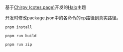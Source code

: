 基于[Chirpy (cotes.page)](https://chirpy.cotes.page/)开发的[Halo](https://docs.halo.run/)主题

开发时修改package.json中的各命令的cp路径到真实路径。	

```
pnpm install
```

```
pnpm run build
```

```
pnpm run zip
```
